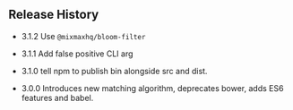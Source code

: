 ## Release History

* 3.1.2 Use `@mixmaxhq/bloom-filter`

* 3.1.1 Add false positive CLI arg

* 3.1.0 tell npm to publish bin alongside src and dist.

* 3.0.0 Introduces new matching algorithm, deprecates bower, adds ES6 features and babel.
